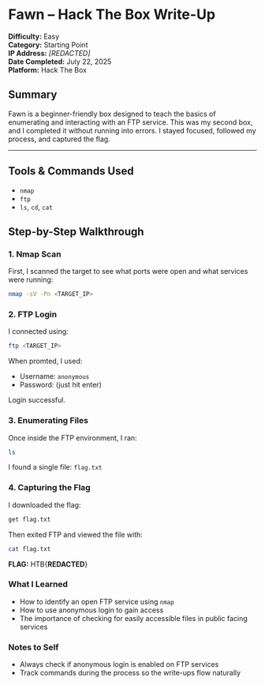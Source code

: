 # Fawn – Hack The Box Write-Up

**Difficulty:** Easy  
**Category:** Starting Point  
**IP Address:** *[REDACTED]*  
**Date Completed:** July 22, 2025  
**Platform:** Hack The Box

## Summary

Fawn is a beginner-friendly box designed to teach the basics of enumerating and interacting with an FTP service. This was my second box, and I completed it without running into errors. I stayed focused, followed my process, and captured the flag.

---

## Tools & Commands Used

- `nmap`
- `ftp`
- `ls`, `cd`, `cat`



## Step-by-Step Walkthrough

### 1. Nmap Scan

First, I scanned the target to see what ports were open and what services were running:

```bash
nmap -sV -Pn <TARGET_IP>
```


### 2. FTP Login 

I connected using: 

```bash
ftp <TARGET_IP>
```
When promted, I used: 

- Username: `anonymous`
- Password: (just hit enter)

Login successful. 


### 3. Enumerating Files

Once inside the FTP environment, I ran: 

```bash
ls
```

I found a single file: `flag.txt`


### 4. Capturing the Flag 

I downloaded the flag: 

```bash
get flag.txt
```
Then exited FTP and viewed the file with:

```bash
cat flag.txt
```
**FLAG:** HTB{********REDACTED********}

### What I Learned 

- How to identify an open FTP service using `nmap`
- How to use anonymous login to gain access
- The importance of checking for easily accessible files in public facing services

### Notes to Self 
- Always check if anonymous login is enabled on FTP services
- Track commands during the process so the write-ups flow naturally
